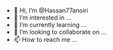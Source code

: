 - 👋 Hi, I’m @Hassan77anoiri
- 👀 I’m interested in ...
- 🌱 I’m currently learning ...
- 💞️ I’m looking to collaborate on ...
- 📫 How to reach me ...

<!---
Hassan77anoiri/Hassan77anoiri is a ✨ special ✨ repository because its `README.md` (this file) appears on your GitHub profile.
You can click the Preview link to take a look at your changes.
--->
